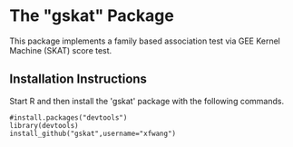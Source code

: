 # The "gskat" Package

This package implements a family based association test via GEE Kernel Machine (SKAT) score test.

Installation Instructions
-------------------------
Start R and then install the 'gskat' package with the following commands.
```
#install.packages("devtools")
library(devtools)
install_github("gskat",username="xfwang")
```
